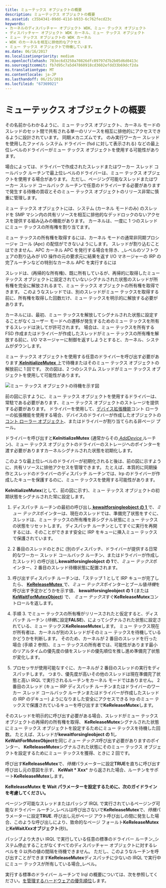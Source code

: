 ```yaml
---
title: ミューテックス オブジェクトの概要
description: ミューテックス オブジェクトの概要
ms.assetid: c35b4341-09dd-411d-b933-6c762fecd23c
keywords:
- カーネルのディスパッチャー オブジェクト WDK、ミュー テックス オブジェクト
- ディスパッチャー オブジェクト WDK カーネル、ミュー テックス オブジェクト
- ミュー テックス オブジェクトの WDK カーネル
- WDK のカーネルを相互に排他的なアクセス
- ミュー テックス オブジェクトで待機しています。
ms.date: 06/16/2017
ms.localizationpriority: medium
ms.openlocfilehash: 703ec6d3250a70826dfc09797d7b2b05d6d0413c
ms.sourcegitcommit: fb7d95c7a5d47860918cd3602efdd33b69dcf2da
ms.translationtype: MT
ms.contentlocale: ja-JP
ms.lasthandoff: 06/25/2019
ms.locfileid: "67369921"
---
```

# <a name="introduction-to-mutex-objects"></a>ミューテックス オブジェクトの概要


その名前からわかるように、ミュー テックス オブジェクト、カーネル モードのスレッドのセット間で共有される単一のリソースを相互に排他的にアクセスできるように設計されています。 同期メカニズムです。 のみ実行ワーカー スレッドを使用したファイル システム ドライバー (fsd に対して表示される) などの最上位レベルのドライバーがミュー テックス オブジェクトを使用する可能性があります。

場合によっては、ドライバーで作成されたスレッドまたはワーカー スレッド コールバック ルーチンで最上位レベルのドライバーは、ミュー テックス オブジェクトを使用する場合があります。 ただし、ページング可能なスレッドまたはワーカー スレッド コールバック ルーチンで任意のドライバーする必要がありますで発生する待機の買収とそのミュー テックス オブジェクトのリリース非常に慎重に管理します。

ミュー テックス オブジェクトには、システム (カーネル モードのみ) のスレッドを SMP マシン内の共有リソースを相互に排他的なデッドロックのないアクセスを提供する組み込みの機能があります。 カーネルは、一度に 1 つのスレッドにミュー テックスの所有権を割り当てます。

ミュー テックスの所有権を取得するには、カーネル モードの通常非同期プロシージャ コール (Apc) の配信ができないようにします。 スレッドが割り込むことはできません、APC カーネル APC を発行する場合を除き、\_レベルのソフトウェアの割り込みが I/O 操作の元の要求元に結果を返す I/O マネージャーの IRP の完了ルーチンなどの特別なカーネル APC を実行するには

スレッドは、(再帰的な所有権)、既に所有しているが、再帰的に取得したミュー テックス オブジェクトに設定されていないシグナルされた状態のスレッドが所有権を完全に解放されるまで、ミュー テックス オブジェクトの所有権を取得できます。 このようなスレッドでは、別のスレッドがミュー テックスを取得する前に、所有権を取得した回数だけ、ミュー テックスを明示的に解放する必要があります。

カーネルには、最初、ミュー テックスを解放してシグナルされた状態に設定することがなくユーザー モードへの遷移が発生するためのミュー テックスを所有するスレッドは決してが許可されます。 場合は、ミュー テックスを所有する FSD 作成またはドライバーが作成したスレッドがミュー テックスの所有権を解放する前に、I/O マネージャーに制御を返すしようとすると、カーネル、システムがダウンします。

ミュー テックス オブジェクトを使用する任意のドライバーを呼び出す必要があります[ **KeInitializeMutex** ](https://docs.microsoft.com/windows-hardware/drivers/ddi/content/wdm/nf-wdm-keinitializemutex)上で待機またはそのミュー テックス オブジェクトの解放前に 1 回です。 次の図は、2 つのシステム スレッドがミュー テックス オブジェクトを使用して可能性があります。

![ミュー テックス オブジェクトの待機を示す図](images/3mutxobj.png)

前の図に示すように、ミュー テックス オブジェクトを使用するドライバーは、常駐である必要があります、ミュー テックス オブジェクトのストレージを提供する必要があります。 ドライバーを使用して、[デバイス拡張機能](device-extensions.md)コント ローラーの拡張機能を使用する場合、デバイスのドライバーが作成したオブジェクトの[コント ローラー オブジェクト](using-controller-objects.md)、またはドライバーが割り当てられる非ページ プール。

ドライバーを呼び出すと**KeInitializeMutex** (通常からその[ *AddDevice* ](https://docs.microsoft.com/windows-hardware/drivers/ddi/content/wdm/nc-wdm-driver_add_device)ルーチン)、ミュー テックス オブジェクトのドライバーのストレージへのポインターを渡す必要がありますカーネルシグナルされた状態を初期化します。

このような最上位レベルのドライバーが初期化されると後は、前の図に示すように、共有リソースに排他アクセスを管理できます。 たとえば、本質的に同期操作とスレッドのドライバーのディスパッチ ルーチンでは、Irp のドライバーが作成したキューを保護するのに、ミュー テックスを使用する可能性があります。

**KeInitializeMutex**(として、前の図に示す)、ミュー テックス オブジェクトの初期状態をシグナルされた常に設定します。

1.  ディスパッチ ルーチンの最初の呼び出し[ **kewaitforsingleobject の 1** ](https://docs.microsoft.com/windows-hardware/drivers/ddi/content/wdm/nf-wdm-kewaitforsingleobject)で、*ミュー テックス*ポインターは、現在のスレッドでは、準備完了状態をすぐに、スレッドは、ミュー テックスの所有権を非シグナル状態にミュー テックスの状態をリセットします。 ディスパッチ ルーチンとしてすぐに実行を再開するには、そのことができます安全に IRP をキューに挿入ミュー テックスで保護されています。

2.  2 番目のスレッドのときに (別のディスパッチ、ドライバーが提供する日常的なワーカー スレッド コールバック ルーチン、またはドライバーが作成したスレッド) の呼び出し**kewaitforsingleobject の 1**で、*ミュー テックス*ポインター、2 番目のスレッド待機状態に配置されます。

3.  呼び出すディスパッチ ルーチンは、「ステップ 1 として IRP キューが完了したら、 [ **KeReleaseMutex** ](https://docs.microsoft.com/windows-hardware/drivers/ddi/content/wdm/nf-wdm-kereleasemutex)で、*ミュー テックス*ポインターとブール値*待機*を呼び出す予定かどうかを示す値、 **kewaitforsingleobject の 1** (または[ **KeWaitForMutexObject**](https://msdn.microsoft.com/library/windows/hardware/ff553344)) で、 *ミュー テックス*すぐ**KeReleaseMutex**コントロールを返します。

4.  手順 3. でミュー テックスの所有権がリリースされたと仮定すると、ディスパッチ ルーチン (*待機*に設定**FALSE**)、によってシグナルされた状態に設定されている、ミュー テックス**KeReleaseMutex**します。 ミュー テックス現在が所有者は、カーネルが別のスレッドがそのミュー テックスを待機しているかどうかを判断します。 そのため、カーネルが 2 番目のスレッドを行った場合 (手順 2 参照)、ミュー テックスの所有者では、可能性があります最小のリアルタイムの優先度の値をスレッドの優先順位を推し進め準備完了状態が変化します。

5.  プロセッサが使用可能なすぐに、カーネルが 2 番目のスレッドの実行をディスパッチします。 つまり、優先度が高いその他のスレッドは現在準備完了状態と高い IRQL で実行されるルーチンをカーネル モードではありません。 2 番目のスレッド (キュー IRP ディスパッチ ルーチンまたはドライバーのワーカー スレッド コールバック ルーチンまたはドライバーが作成したスレッドの IRP のデキュー) ようになりました安全にアクセスできる Irp のミュー テックスで保護されているキューを呼び出すまで**KeReleaseMutex**します。

そのスレッドを明示的に呼び出す必要がある場合、スレッドがミュー テックス オブジェクトの再帰的の所有権を取得、 **KeReleaseMutex**シグナルされた状態にミュー テックス オブジェクトを設定するためにミュー テックスを待機した回数。 たとえば、スレッドが**kewaitforsingleobject の 1**し**KeWaitForMutexObject**を同じ*ミュー テックス*呼び出す必要がありますのポインター、 **KeReleaseMutex**シグナルされた状態にそのミュー テックス オブジェクトを設定するためにミュー テックスを獲得、ときに 2 回です。

呼び出す**KeReleaseMutex**で、*待機*パラメーターに設定**TRUE**を直ちに呼び出す呼び出し元の意図を示す、 **KeWait * Xxx*** から返された場合、ルーチンをサポート**KeReleaseMutex**します。

**KeReleaseMutex を Wait パラメーターを設定するために、次のガイドラインを考慮してください。**

ページング可能なスレッドまたはパッシブ IRQL で実行されているページング可能なドライバー ルーチン\_レベルは呼び出さないで**KeReleaseMutex**で、*待機*パラメーターに設定**TRUE**. 呼び出し元がページ アウト呼び出しの間に発生した場合、このような呼び出しにより、致命的なページ フォールト**KeReleaseMutex**と**KeWait*Xxx*オブジェクト**(秒)。

パッシブより大きい IRQL で実行している任意の標準のドライバー ルーチン\_システム停止することがなくすべてのディスパッチャー オブジェクトに対するレベルを 0 以外の値の間隔を待機できません。 ただし、このようなルーチンを呼び出すことができます**KeReleaseMutex**ディスパッチに少ないの IRQL で実行中にミュー テックスが所有している場合\_レベル。

実行する標準のドライバー ルーチンで Irql の概要については、次を参照してください。[を管理するハードウェアの優先順位](managing-hardware-priorities.md)します。

 

 




